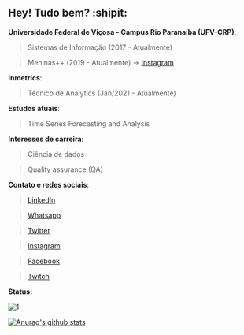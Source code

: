 ## Hey! Tudo bem? :shipit:

**Universidade Federal de Viçosa - Campus Rio Paranaíba (UFV-CRP)**:
> Sistemas de Informação (2017 - Atualmente)

> Meninas++ (2019 - Atualmente) -> [Instagram](https://www.instagram.com/meninasmaismais_ufv/)

**Inmetrics**:
> Técnico de Analytics (Jan/2021 - Atualmente)

**Estudos atuais**:
> Time Series Forecasting and Analysis

**Interesses de carreira**:
> Ciência de dados

> Quality assurance (QA)

**Contato e redes sociais**:

> [LinkedIn](https://www.linkedin.com/in/vivianerenizia/)

> [Whatsapp](https://api.whatsapp.com/send?phone=5534987191870&text=Oi%2C%20Viviane%20Renizia%20aqui.%20%C3%89%20comigo%3F)

> [Twitter](https://twitter.com/viviane_renizia/) 

> [Instagram](https://www.instagram.com/vivianerenizia/)

> [Facebook](https://www.facebook.com/vrenizia/)

> [Twitch](https://www.twitch.tv/narutomineiro/)

**Status:**

![1](https://github-readme-stats.vercel.app/api/top-langs/?username=vivianerenizia&theme=blue-green)

[![Anurag's github stats](https://github-readme-stats.vercel.app/api?username=vivianerenizia&theme=blue-green)](https://github.com/vivianerenizia/github-readme-stats)





